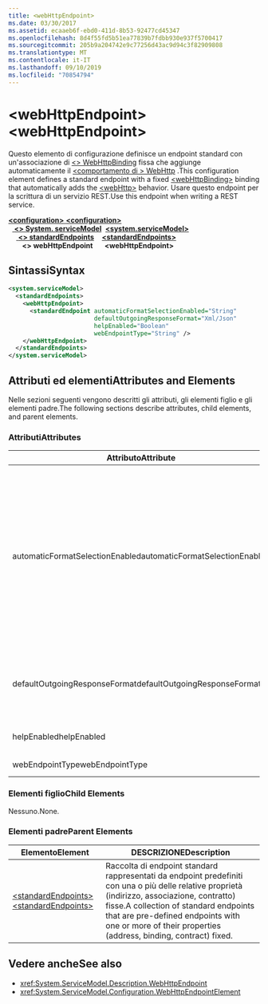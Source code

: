 ```yaml
---
title: <webHttpEndpoint>
ms.date: 03/30/2017
ms.assetid: ecaaeb6f-ebd0-411d-8b53-92477cd45347
ms.openlocfilehash: 8d4f55fd5b51ea77839b7fdbb930e937f5700417
ms.sourcegitcommit: 205b9a204742e9c77256d43ac9d94c3f82909808
ms.translationtype: MT
ms.contentlocale: it-IT
ms.lasthandoff: 09/10/2019
ms.locfileid: "70854794"
---
```

# <a name="webhttpendpoint"></a><span data-ttu-id="8110d-101">\<webHttpEndpoint></span><span class="sxs-lookup"><span data-stu-id="8110d-101">\<webHttpEndpoint></span></span>
<span data-ttu-id="8110d-102">Questo elemento di configurazione definisce un endpoint standard con un'associazione di [ \<> WebHttpBinding](webhttpbinding.md) fissa che aggiunge automaticamente il [ \<comportamento di > WebHttp](webhttp.md) .</span><span class="sxs-lookup"><span data-stu-id="8110d-102">This configuration element defines a standard endpoint with a fixed [\<webHttpBinding>](webhttpbinding.md) binding that automatically adds the [\<webHttp>](webhttp.md) behavior.</span></span> <span data-ttu-id="8110d-103">Usare questo endpoint per la scrittura di un servizio REST.</span><span class="sxs-lookup"><span data-stu-id="8110d-103">Use this endpoint when writing a REST service.</span></span>  
  
<span data-ttu-id="8110d-104">[ **\<configuration>** ](../configuration-element.md)</span><span class="sxs-lookup"><span data-stu-id="8110d-104">[**\<configuration>**](../configuration-element.md)</span></span>\
<span data-ttu-id="8110d-105">&nbsp;&nbsp;[ **\<> System. serviceModel**](system-servicemodel.md)</span><span class="sxs-lookup"><span data-stu-id="8110d-105">&nbsp;&nbsp;[**\<system.serviceModel>**](system-servicemodel.md)</span></span>\
<span data-ttu-id="8110d-106">&nbsp;&nbsp;&nbsp;&nbsp;[ **\<> standardEndpoints**](standardendpoints.md)</span><span class="sxs-lookup"><span data-stu-id="8110d-106">&nbsp;&nbsp;&nbsp;&nbsp;[**\<standardEndpoints>**](standardendpoints.md)</span></span>\
<span data-ttu-id="8110d-107">&nbsp;&nbsp;&nbsp;&nbsp;&nbsp;&nbsp; **\<> webHttpEndpoint**</span><span class="sxs-lookup"><span data-stu-id="8110d-107">&nbsp;&nbsp;&nbsp;&nbsp;&nbsp;&nbsp;**\<webHttpEndpoint>**</span></span>  
  
## <a name="syntax"></a><span data-ttu-id="8110d-108">Sintassi</span><span class="sxs-lookup"><span data-stu-id="8110d-108">Syntax</span></span>  
  
```xml  
<system.serviceModel>
  <standardEndpoints>
    <webHttpEndpoint>
      <standardEndpoint automaticFormatSelectionEnabled="String"
                        defaultOutgoingResponseFormat="Xml/Json"
                        helpEnabled="Boolean"
                        webEndpointType="String" />
    </webHttpEndpoint>
  </standardEndpoints>
</system.serviceModel>
```  
  
## <a name="attributes-and-elements"></a><span data-ttu-id="8110d-109">Attributi ed elementi</span><span class="sxs-lookup"><span data-stu-id="8110d-109">Attributes and Elements</span></span>  
 <span data-ttu-id="8110d-110">Nelle sezioni seguenti vengono descritti gli attributi, gli elementi figlio e gli elementi padre.</span><span class="sxs-lookup"><span data-stu-id="8110d-110">The following sections describe attributes, child elements, and parent elements.</span></span>  
  
### <a name="attributes"></a><span data-ttu-id="8110d-111">Attributi</span><span class="sxs-lookup"><span data-stu-id="8110d-111">Attributes</span></span>  
  
|<span data-ttu-id="8110d-112">Attributo</span><span class="sxs-lookup"><span data-stu-id="8110d-112">Attribute</span></span>|<span data-ttu-id="8110d-113">Descrizione</span><span class="sxs-lookup"><span data-stu-id="8110d-113">Description</span></span>|  
|---------------|-----------------|  
|<span data-ttu-id="8110d-114">automaticFormatSelectionEnabled</span><span class="sxs-lookup"><span data-stu-id="8110d-114">automaticFormatSelectionEnabled</span></span>|<span data-ttu-id="8110d-115">Valore booleano che indica se la selezione automatica del formato è abilitata.</span><span class="sxs-lookup"><span data-stu-id="8110d-115">A Boolean value that indicates whether automatic format selection is enabled.</span></span><br /><br /> <span data-ttu-id="8110d-116">Quando la selezione automatica del formato è abilitata, l'infrastruttura analizza l'intestazione `Accept` del messaggio di richiesta e determina il formato appropriato per la risposta.</span><span class="sxs-lookup"><span data-stu-id="8110d-116">When automatic format selection is enabled, the infrastructure parses the `Accept` header of the request message and determines the most appropriate response format.</span></span> <span data-ttu-id="8110d-117">Se l'intestazione `Accept` non specifica un formato adatto per la risposta, l'infrastruttura usa il `Content-Type` del messaggio di richiesta o il formato della risposta predefinito dell'operazione.</span><span class="sxs-lookup"><span data-stu-id="8110d-117">If the `Accept` header does not specify a suitable response format, the infrastructure uses the `Content-Type` of the request message or the default response format of the operation.</span></span>|  
|<span data-ttu-id="8110d-118">defaultOutgoingResponseFormat</span><span class="sxs-lookup"><span data-stu-id="8110d-118">defaultOutgoingResponseFormat</span></span>|<span data-ttu-id="8110d-119">Attributo che specifica il formato predefinito per la risposta in uscita.</span><span class="sxs-lookup"><span data-stu-id="8110d-119">An attribute that specifies the default outgoing response format.</span></span> <span data-ttu-id="8110d-120">L'attributo è di tipo <xref:System.ServiceModel.Web.WebMessageFormat>.</span><span class="sxs-lookup"><span data-stu-id="8110d-120">This attribute is of the <xref:System.ServiceModel.Web.WebMessageFormat> type</span></span>|  
|<span data-ttu-id="8110d-121">helpEnabled</span><span class="sxs-lookup"><span data-stu-id="8110d-121">helpEnabled</span></span>|<span data-ttu-id="8110d-122">Valore booleano che indica se la Guida HTTP è abilitata per l'endpoint.</span><span class="sxs-lookup"><span data-stu-id="8110d-122">A Boolean value that indicates whether the HTTP help page is enabled for the endpoint.</span></span>|  
|<span data-ttu-id="8110d-123">webEndpointType</span><span class="sxs-lookup"><span data-stu-id="8110d-123">webEndpointType</span></span>|<span data-ttu-id="8110d-124">Stringa che specifica il tipo dell'endpoint.</span><span class="sxs-lookup"><span data-stu-id="8110d-124">A string that specifies the type of the endpoint.</span></span>|  
  
### <a name="child-elements"></a><span data-ttu-id="8110d-125">Elementi figlio</span><span class="sxs-lookup"><span data-stu-id="8110d-125">Child Elements</span></span>  
 <span data-ttu-id="8110d-126">Nessuno.</span><span class="sxs-lookup"><span data-stu-id="8110d-126">None.</span></span>  
  
### <a name="parent-elements"></a><span data-ttu-id="8110d-127">Elementi padre</span><span class="sxs-lookup"><span data-stu-id="8110d-127">Parent Elements</span></span>  
  
|<span data-ttu-id="8110d-128">Elemento</span><span class="sxs-lookup"><span data-stu-id="8110d-128">Element</span></span>|<span data-ttu-id="8110d-129">DESCRIZIONE</span><span class="sxs-lookup"><span data-stu-id="8110d-129">Description</span></span>|  
|-------------|-----------------|  
|[<span data-ttu-id="8110d-130">\<standardEndpoints></span><span class="sxs-lookup"><span data-stu-id="8110d-130">\<standardEndpoints></span></span>](standardendpoints.md)|<span data-ttu-id="8110d-131">Raccolta di endpoint standard rappresentati da endpoint predefiniti con una o più delle relative proprietà (indirizzo, associazione, contratto) fisse.</span><span class="sxs-lookup"><span data-stu-id="8110d-131">A collection of standard endpoints that are pre-defined endpoints with one or more of their properties (address, binding, contract) fixed.</span></span>|  
  
## <a name="see-also"></a><span data-ttu-id="8110d-132">Vedere anche</span><span class="sxs-lookup"><span data-stu-id="8110d-132">See also</span></span>

- <xref:System.ServiceModel.Description.WebHttpEndpoint>
- <xref:System.ServiceModel.Configuration.WebHttpEndpointElement>
